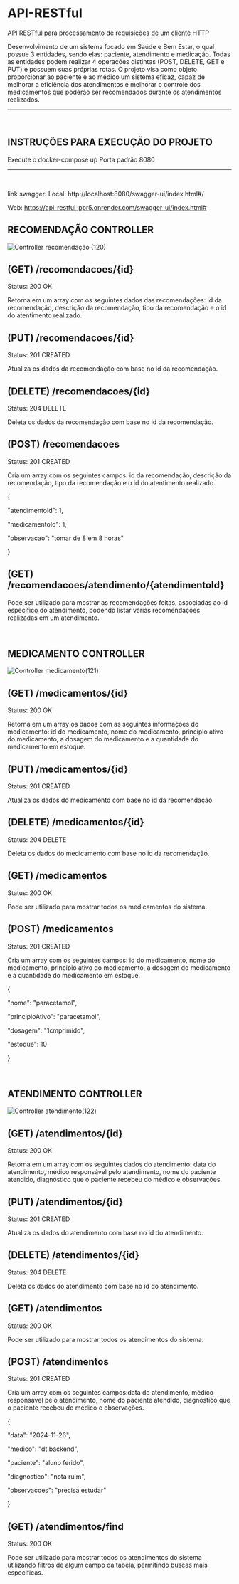 # API-RESTful
API RESTful para processamento de requisições de um cliente HTTP

Desenvolvimento de um sistema focado em Saúde e Bem Estar, o qual possue 3 entidades, sendo elas: paciente, atendimento e medicação. Todas as entidades podem realizar 4 operações distintas (POST, DELETE, GET e PUT) e possuem suas próprias rotas. O projeto visa como objeto proporcionar ao paciente e ao médico um sistema eficaz, capaz de melhorar a eficiência dos atendimentos e melhorar o controle dos medicamentos que poderão ser recomendados durante os atendimentos realizados.

___

<br/>

<h2>INSTRUÇÕES PARA EXECUÇÃO DO PROJETO </h2>
Execute o docker-compose up
Porta padrão 8080

___

<br/>

link swagger:
Local: http://localhost:8080/swagger-ui/index.html#/

Web: https://api-restful-ppr5.onrender.com/swagger-ui/index.html#


<h2>RECOMENDAÇÃO CONTROLLER</h2>

![Controller recomendação (120)](https://github.com/user-attachments/assets/4e2609fb-6d42-4d7e-94e4-79af46a6eabb)
## (GET) /recomendacoes/{id}
Status: 200 OK

Retorna em um array com os seguintes dados das recomendações: id da recomendação, descrição da recomendação, tipo da recomendação e o id do atentimento realizado.
  
## (PUT) /recomendacoes/{id}
Status: 201 CREATED

Atualiza os dados da recomendação com base no id da recomendação.

## (DELETE) /recomendacoes/{id}
Status: 204 DELETE

Deleta os dados da recomendação com base no id da recomendação.

## (POST) /recomendacoes
Status: 201 CREATED

Cria um array com os seguintes campos: id da recomendação, descrição da recomendação, tipo da recomendação e o id do atentimento realizado.

{

  "atendimentoId": 1,
  
  "medicamentoId": 1,
  
  "observacao": "tomar de 8 em 8 horas"
  
}

## (GET) /recomendacoes/atendimento/{atendimentoId}
Pode ser utilizado para mostrar as recomendações feitas, associadas ao id específico do atendimento, podendo listar várias recomendações realizadas em um atendimento.

<br/>

<h2>MEDICAMENTO CONTROLLER</h2>

![Controller medicamento(121)](https://github.com/user-attachments/assets/1d220bd3-b1ac-41de-aabc-ca20f576ad66)

## (GET) /medicamentos/{id}
Status: 200 OK

Retorna em um array os dados com as seguintes informações do medicamento: id do medicamento, nome do medicamento, princípio ativo do medicamento, a dosagem do medicamento e a quantidade do medicamento em estoque.

## (PUT) /medicamentos/{id}
Status: 201 CREATED

Atualiza os dados do medicamento com base no id da recomendação.

## (DELETE) /medicamentos/{id}
Status: 204 DELETE

Deleta os dados do medicamento com base no id da recomendação.

## (GET) /medicamentos
Status: 200 OK

Pode ser utilizado para mostrar todos os medicamentos do sistema.

## (POST) /medicamentos
Status: 201 CREATED

Cria um array com os seguintes campos: id  do medicamento, nome do medicamento, principio ativo do medicamento, a dosagem do medicamento e a quantidade do medicamento em estoque.

{

  "nome": "paracetamol",
  
  "principioAtivo": "paracetamol",
  
  "dosagem": "1cmprimido",
  
  "estoque": 10
  
}

<br/>

<h2>ATENDIMENTO CONTROLLER</h2>

![Controller atendimento(122)](https://github.com/user-attachments/assets/9a756914-1970-47c2-ae0a-c15dc65a742c)

## (GET) /atendimentos/{id}
Status: 200 OK

Retorna em um array com os seguintes dados do atendimento: data do atendimento, médico responsável pelo atendimento, nome do paciente atendido, diagnóstico que o paciente recebeu do médico e observações.

## (PUT) /atendimentos/{id}
Status: 201 CREATED

Atualiza os dados do atendimento com base no id do atendimento.

## (DELETE) /atendimentos/{id}
Status: 204 DELETE

Deleta os dados do atendimento com base no id do atendimento.

## (GET) /atendimentos
Status: 200 OK

Pode ser utilizado para mostrar todos os atendimentos do sistema.

## (POST) /atendimentos
Status: 201 CREATED

Cria um array com os seguintes campos:data do atendimento, médico responsável pelo atendimento, nome do paciente atendido, diagnóstico que o paciente recebeu do médico e observações.

{

  "data": "2024-11-26",
  
  "medico": "dt backend",
  
  "paciente": "aluno ferido",
  
  "diagnostico": "nota ruim",
  
  "observacoes": "precisa estudar"
  
}

## (GET) /atendimentos/find
Status: 200 OK

Pode ser utilizado para mostrar todos os atendimentos do sistema utilizando filtros de algum campo da tabela, permitindo buscas mais específicas.
